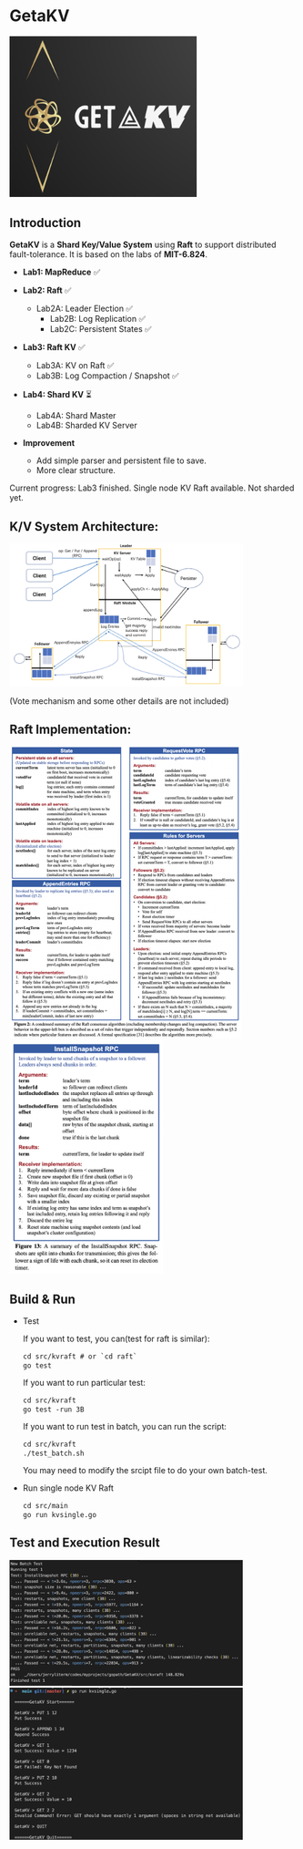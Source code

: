 # GetaKV

<img src="assets/image-20230430171133761.png" alt="image-20230430171133761" style="zoom:40%;" />

## Introduction

**GetaKV** is a **Shard Key/Value System** using **Raft** to support distributed fault-tolerance.
It is based on the labs of **MIT-6.824**.

- **Lab1: MapReduce** ✅
- **Lab2: Raft** ✅
  - Lab2A: Leader Election ✅
    - Lab2B: Log Replication ✅
    - Lab2C: Persistent States ✅
- **Lab3: Raft KV** ✅

  - Lab3A: KV on Raft ✅
  - Lab3B: Log Compaction / Snapshot ✅
- **Lab4: Shard KV** ⏳

  - Lab4A: Shard Master
  - Lab4B: Sharded KV Server
- **Improvement**
    - Add simple parser and persistent file to save.
    - More clear structure.

Current progress: Lab3 finished. Single node KV Raft available. Not sharded yet.

## K/V System Architecture:

<img src="assets/image-20230421202347806.png" alt="image-20230421202347806" style="zoom:40%;" />

(Vote mechanism and some other details are not included)

## Raft Implementation:

<img src="assets/image-20230413133324787.png" alt="image-20230413133324787" style="zoom:50%;" />

<img src="assets/image-20230413133359027.png" alt="image-20230413133359027" style="zoom:40%;" />

## Build & Run

- Test

  If you want to test, you can(test for raft is similar):

  ```shell
  cd src/kvraft # or `cd raft`
  go test
  ```

  If you want to run particular test:

  ```shell
  cd src/kvraft
  go test -run 3B
  ```

  If you want to run test in batch, you can run the script:

  ```shell
  cd src/kvraft
  ./test_batch.sh
  ```

  You may need to modify the srcipt file to do your own batch-test.
- Run single node KV Raft

  ```shell
  cd src/main
  go run kvsingle.go
  ```

## Test and Execution Result

<img src="assets/image-20230421203111961.png" alt="image-20230421203111961" style="zoom:40%;" />

<img src="assets/image-20230421203502670.png" alt="image-20230421203502670" style="zoom:40%;" />
